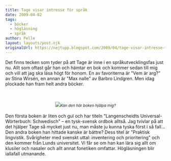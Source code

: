```yaml
---
title: Tage visar intresse för språk
date: 2009-04-02
tags: 
  - böcker
  - högläsning
  - språk	
author: Pelle
layout: layouts/post.njk
originalUrl: https://nejtupp.blogspot.com/2009/04/tage-visar-intresse-for-sprak.html
---
```


Det finns tecken som tyder på att Tage är inne i en språkutvecklingsfas just nu. Allt som oftast går han och hämtar en bok och kommer sedan till mig och vill att jag ska läsa högt för honom. En av favoriterna är "Vem är arg?" av Stina Wirsén, en annan är "Max nalle" av Barbro Lindgren. Men idag plockade han fram helt andra böcker.<br><br><br><div style="text-align: center;"><img src="../../../../img/_MG_1815_1024pix.jpg"><span style="font-size:85%;"><span style="font-style: italic;">Kan den här boken hjälpa mig?</span></span><br></div><br>Den första boken är liten och gul och har titeln "Langenscheidts Universal-Wörterbuch: Schwedisch" – en tysk-svensk ordbok alltså. Jag tvivlar på att det hjälper Tage så mycket just nu, man måste ju kunna tyska först i så fall... Den andra boken han hittade kanske är bättre? Dess titel är "Praktisk lingvistik. Svårigheter med svenskt uttal: inventering och prioritering" och den kommer från Lunds universitet. Vi får se om han kan lära sig allt om klusiler och nasaler och allt annat fonetiken omfattar. Högläsningen blir iallafall utmanande.
<!-- no comments on this post -->